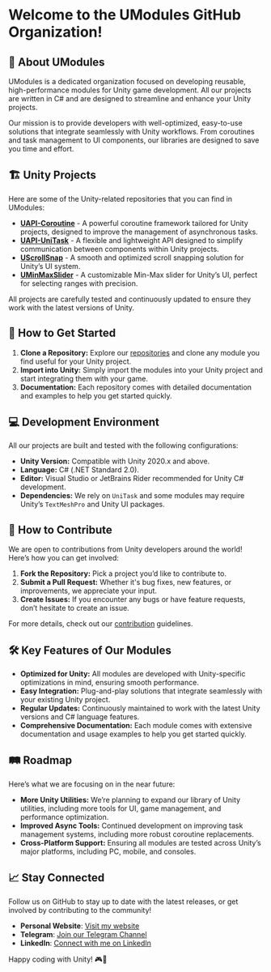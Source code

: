 # Welcome to the UModules GitHub Organization!
## 🌟 About UModules
UModules is a dedicated organization focused on developing reusable, high-performance modules for Unity game development. All our projects are written in C# and are designed to streamline and enhance your Unity projects.

Our mission is to provide developers with well-optimized, easy-to-use solutions that integrate seamlessly with Unity workflows. From coroutines and task management to UI components, our libraries are designed to save you time and effort.

## 🏗️ Unity Projects
Here are some of the Unity-related repositories that you can find in UModules:
- **[UAPI-Coroutine](https://github.com/UModules/UAPI-Coroutine)** - A powerful coroutine framework tailored for Unity projects, designed to improve the management of asynchronous tasks.
- **[UAPI-UniTask](https://github.com/UModules/UAPI-UniTask)** - A flexible and lightweight API designed to simplify communication between components within Unity projects.
- **[UScrollSnap](https://github.com/UModules/UScrollSnap)** - A smooth and optimized scroll snapping solution for Unity’s UI system.
- **[UMinMaxSlider](https://github.com/UModules/UMinMaxSlider)** - A customizable Min-Max slider for Unity’s UI, perfect for selecting ranges with precision.

All projects are carefully tested and continuously updated to ensure they work with the latest versions of Unity.

## 🔧 How to Get Started
1. **Clone a Repository:** Explore our [repositories](https://github.com/orgs/UModules/repositories) and clone any module you find useful for your Unity project.
2. **Import into Unity:** Simply import the modules into your Unity project and start integrating them with your game.
3. **Documentation:** Each repository comes with detailed documentation and examples to help you get started quickly.

## 💻 Development Environment
All our projects are built and tested with the following configurations:
- **Unity Version:** Compatible with Unity 2020.x and above.
- **Language:** C# (.NET Standard 2.0).
- **Editor:** Visual Studio or JetBrains Rider recommended for Unity C# development.
- **Dependencies:** We rely on `UniTask` and some modules may require Unity’s `TextMeshPro` and Unity UI packages.

## 👥 How to Contribute
We are open to contributions from Unity developers around the world! Here’s how you can get involved:
1. **Fork the Repository:** Pick a project you’d like to contribute to.
2. **Submit a Pull Request:** Whether it's bug fixes, new features, or improvements, we appreciate your input.
3. **Create Issues:** If you encounter any bugs or have feature requests, don’t hesitate to create an issue.

For more details, check out our [contribution](https://github.com/UModules/.github/blob/main/CONTRIBUTING.md) guidelines.

## 🛠️ Key Features of Our Modules
- **Optimized for Unity:** All modules are developed with Unity-specific optimizations in mind, ensuring smooth performance.
- **Easy Integration:** Plug-and-play solutions that integrate seamlessly with your existing Unity project.
- **Regular Updates:** Continuously maintained to work with the latest Unity versions and C# language features.
- **Comprehensive Documentation:** Each module comes with extensive documentation and usage examples to help you get started quickly.

## 🛤️ Roadmap
Here’s what we are focusing on in the near future:
- **More Unity Utilities:** We’re planning to expand our library of Unity utilities, including more tools for UI, game management, and performance optimization.
- **Improved Async Tools:** Continued development on improving task management systems, including more robust coroutine replacements.
- **Cross-Platform Support:** Ensuring all modules are tested across Unity’s major platforms, including PC, mobile, and consoles.

## 📈 Stay Connected

Follow us on GitHub to stay up to date with the latest releases, or get involved by contributing to the community!
- **Personal Website**: [Visit my website](https://www.https://useffarahmand.com/)
- **Telegram**: [Join our Telegram Channel](https://t.me/UsefDigitalNotes)
- **LinkedIn**: [Connect with me on LinkedIn](https://linkedin.com/in/useffarahmand)

Happy coding with Unity! 🎮🚀

